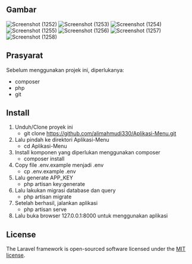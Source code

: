 ## Gambar
![Screenshot (1252)](https://github.com/alimahmudi330/Aplikasi-Menu-Rumah-Makan/assets/72405614/2d984c4a-815c-4f3a-9c86-cea8d4e2dc5f)
![Screenshot (1253)](https://github.com/alimahmudi330/Aplikasi-Menu-Rumah-Makan/assets/72405614/66037479-0cb3-4e05-a74f-3924d54555f7)
![Screenshot (1254)](https://github.com/alimahmudi330/Aplikasi-Menu-Rumah-Makan/assets/72405614/11348258-cfe2-48cc-9a6a-38dd67fe05e8)
![Screenshot (1255)](https://github.com/alimahmudi330/Aplikasi-Menu-Rumah-Makan/assets/72405614/702158af-dc87-43f2-bd06-f07cf20dc962)
![Screenshot (1256)](https://github.com/alimahmudi330/Aplikasi-Menu-Rumah-Makan/assets/72405614/31085d2f-f993-4879-9295-12f4fcbbe8dc)
![Screenshot (1257)](https://github.com/alimahmudi330/Aplikasi-Menu-Rumah-Makan/assets/72405614/49b2c675-b989-4d14-8f9b-b41803bc6686)
![Screenshot (1258)](https://github.com/alimahmudi330/Aplikasi-Menu-Rumah-Makan/assets/72405614/49745b42-ac69-4094-9d05-38cce05a57d8)

## Prasyarat
Sebelum menggunakan projek ini, diperlukanya:
- composer
- php
- git

## Install
1. Unduh/Clone proyek ini
    + git clone https://github.com/alimahmudi330/Aplikasi-Menu.git
2. Lalu pindah ke direktori Aplikasi-Menu
    + cd Aplikasi-Menu
3. Install komponen yang diperlukan menggunakan composer
    + composer install
4. Copy file .env.example menjadi .env
    + cp .env.example .env
5. Lalu generate APP_KEY
    + php artisan key:generate
6. Lalu lakukan migrasi database dan query
    + php artisan migrate
7. Setelah berhasil, jalankan aplikasi
    + php artisan serve
8. Lalu buka browser 127.0.0.1:8000 untuk menggunakan aplikasi

## License

The Laravel framework is open-sourced software licensed under the [MIT license](https://opensource.org/licenses/MIT).
